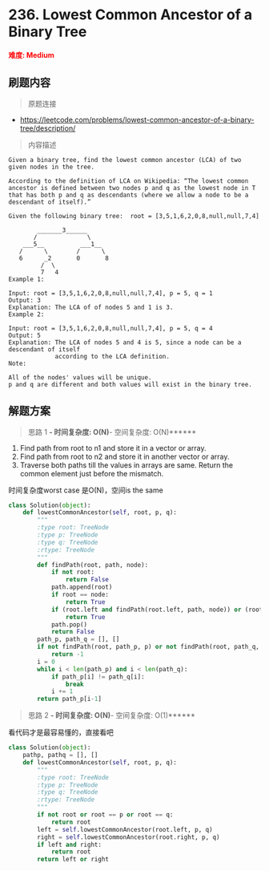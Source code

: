 # 236. Lowest Common Ancestor of a Binary Tree

**<font color=red>难度: Medium</font>**

## 刷题内容

> 原题连接

* https://leetcode.com/problems/lowest-common-ancestor-of-a-binary-tree/description/

> 内容描述

```
Given a binary tree, find the lowest common ancestor (LCA) of two given nodes in the tree.

According to the definition of LCA on Wikipedia: “The lowest common ancestor is defined between two nodes p and q as the lowest node in T that has both p and q as descendants (where we allow a node to be a descendant of itself).”

Given the following binary tree:  root = [3,5,1,6,2,0,8,null,null,7,4]

        _______3______
       /              \
    ___5__          ___1__
   /      \        /      \
   6      _2       0       8
         /  \
         7   4
Example 1:

Input: root = [3,5,1,6,2,0,8,null,null,7,4], p = 5, q = 1
Output: 3
Explanation: The LCA of of nodes 5 and 1 is 3.
Example 2:

Input: root = [3,5,1,6,2,0,8,null,null,7,4], p = 5, q = 4
Output: 5
Explanation: The LCA of nodes 5 and 4 is 5, since a node can be a descendant of itself
             according to the LCA definition.
Note:

All of the nodes' values will be unique.
p and q are different and both values will exist in the binary tree.
```

## 解题方案

> 思路 1
******- 时间复杂度: O(N)******- 空间复杂度: O(N)******


1. Find path from root to n1 and store it in a vector or array.
2. Find path from root to n2 and store it in another vector or array.
3. Traverse both paths till the values in arrays are same. Return the common element just before the mismatch.

时间复杂度worst case 是O(N)，空间is the same
```python
class Solution(object):
    def lowestCommonAncestor(self, root, p, q):
        """
        :type root: TreeNode
        :type p: TreeNode
        :type q: TreeNode
        :rtype: TreeNode
        """
        def findPath(root, path, node):
            if not root:
                return False
            path.append(root)
            if root == node:
                return True
            if (root.left and findPath(root.left, path, node)) or (root.right and findPath(root.right, path, node)):
                return True
            path.pop()
            return False
        path_p, path_q = [], []
        if not findPath(root, path_p, p) or not findPath(root, path_q, q):
            return -1
        i = 0
        while i < len(path_p) and i < len(path_q):
            if path_p[i] != path_q[i]:
                break
            i += 1
        return path_p[i-1]
```

> 思路 2
******- 时间复杂度: O(N)******- 空间复杂度: O(1)******


看代码才是最容易懂的，直接看吧

```python
class Solution(object):
    pathp, pathq = [], []
    def lowestCommonAncestor(self, root, p, q):
        """
        :type root: TreeNode
        :type p: TreeNode
        :type q: TreeNode
        :rtype: TreeNode
        """
        if not root or root == p or root == q:
            return root
        left = self.lowestCommonAncestor(root.left, p, q)
        right = self.lowestCommonAncestor(root.right, p, q)
        if left and right:
            return root
        return left or right
```
